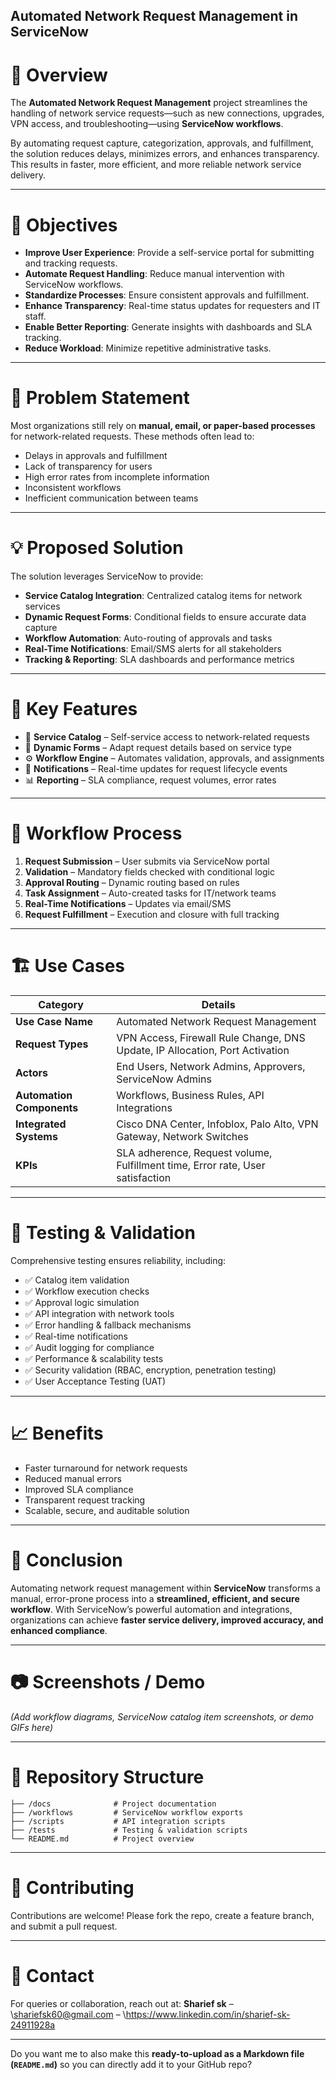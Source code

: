 ## Automated Network Request Management in ServiceNow

# 📌 Overview

The **Automated Network Request Management** project streamlines the handling of network service requests—such as new connections, upgrades, VPN access, and troubleshooting—using **ServiceNow workflows**.

By automating request capture, categorization, approvals, and fulfillment, the solution reduces delays, minimizes errors, and enhances transparency. This results in faster, more efficient, and more reliable network service delivery.

---

# 🎯 Objectives

* **Improve User Experience**: Provide a self-service portal for submitting and tracking requests.
* **Automate Request Handling**: Reduce manual intervention with ServiceNow workflows.
* **Standardize Processes**: Ensure consistent approvals and fulfillment.
* **Enhance Transparency**: Real-time status updates for requesters and IT staff.
* **Enable Better Reporting**: Generate insights with dashboards and SLA tracking.
* **Reduce Workload**: Minimize repetitive administrative tasks.

---

# 🛑 Problem Statement

Most organizations still rely on **manual, email, or paper-based processes** for network-related requests. These methods often lead to:

* Delays in approvals and fulfillment
* Lack of transparency for users
* High error rates from incomplete information
* Inconsistent workflows
* Inefficient communication between teams

---

# 💡 Proposed Solution

The solution leverages ServiceNow to provide:

* **Service Catalog Integration**: Centralized catalog items for network services
* **Dynamic Request Forms**: Conditional fields to ensure accurate data capture
* **Workflow Automation**: Auto-routing of approvals and tasks
* **Real-Time Notifications**: Email/SMS alerts for all stakeholders
* **Tracking & Reporting**: SLA dashboards and performance metrics

---

# 🚀 Key Features

* 📂 **Service Catalog** – Self-service access to network-related requests
* 📝 **Dynamic Forms** – Adapt request details based on service type
* ⚙️ **Workflow Engine** – Automates validation, approvals, and assignments
* 🔔 **Notifications** – Real-time updates for request lifecycle events
* 📊 **Reporting** – SLA compliance, request volumes, error rates

---

# 🔄 Workflow Process

1. **Request Submission** – User submits via ServiceNow portal
2. **Validation** – Mandatory fields checked with conditional logic
3. **Approval Routing** – Dynamic routing based on rules
4. **Task Assignment** – Auto-created tasks for IT/network teams
5. **Real-Time Notifications** – Updates via email/SMS
6. **Request Fulfillment** – Execution and closure with full tracking

---

# 🏗️ Use Cases

| Category                  | Details                                                                        |
| ------------------------- | ------------------------------------------------------------------------------ |
| **Use Case Name**         | Automated Network Request Management                                           |
| **Request Types**         | VPN Access, Firewall Rule Change, DNS Update, IP Allocation, Port Activation   |
| **Actors**                | End Users, Network Admins, Approvers, ServiceNow Admins                        |
| **Automation Components** | Workflows, Business Rules, API Integrations                                    |
| **Integrated Systems**    | Cisco DNA Center, Infoblox, Palo Alto, VPN Gateway, Network Switches           |
| **KPIs**                  | SLA adherence, Request volume, Fulfillment time, Error rate, User satisfaction |

---

# 🧪 Testing & Validation

Comprehensive testing ensures reliability, including:

* ✅ Catalog item validation
* ✅ Workflow execution checks
* ✅ Approval logic simulation
* ✅ API integration with network tools
* ✅ Error handling & fallback mechanisms
* ✅ Real-time notifications
* ✅ Audit logging for compliance
* ✅ Performance & scalability tests
* ✅ Security validation (RBAC, encryption, penetration testing)
* ✅ User Acceptance Testing (UAT)

---

# 📈 Benefits

* Faster turnaround for network requests
* Reduced manual errors
* Improved SLA compliance
* Transparent request tracking
* Scalable, secure, and auditable solution

---

# 📜 Conclusion

Automating network request management within **ServiceNow** transforms a manual, error-prone process into a **streamlined, efficient, and secure workflow**. With ServiceNow’s powerful automation and integrations, organizations can achieve **faster service delivery, improved accuracy, and enhanced compliance**.

---

# 📷 Screenshots / Demo

*(Add workflow diagrams, ServiceNow catalog item screenshots, or demo GIFs here)*

---

# 📂 Repository Structure

```
├── /docs              # Project documentation
├── /workflows         # ServiceNow workflow exports
├── /scripts           # API integration scripts
├── /tests             # Testing & validation scripts
└── README.md          # Project overview
```

---

# 🤝 Contributing

Contributions are welcome! Please fork the repo, create a feature branch, and submit a pull request.

---

# 📧 Contact

For queries or collaboration, reach out at:
**Sharief sk** – \shariefsk60@gmail.com – \https://www.linkedin.com/in/sharief-sk-24911928a

---

Do you want me to also make this **ready-to-upload as a Markdown file (`README.md`)** so you can directly add it to your GitHub repo?
